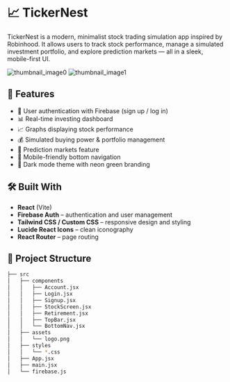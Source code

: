 # 📈 TickerNest

TickerNest is a modern, minimalist stock trading simulation app inspired by Robinhood. It allows users to track stock performance, manage a simulated investment portfolio, and explore prediction markets — all in a sleek, mobile-first UI.

![thumbnail_image0](https://github.com/user-attachments/assets/2c0b376c-7b42-43cb-901e-dd89cac4dac7) ![thumbnail_image1](https://github.com/user-attachments/assets/470a2d8c-275f-402c-b90d-6042a33deb4e)



## 🚀 Features

- 🔐 User authentication with Firebase (sign up / log in)
- 📊 Real-time investing dashboard
- 📈 Graphs displaying stock performance
- 💰 Simulated buying power & portfolio management
- 🧠 Prediction markets feature
- 📱 Mobile-friendly bottom navigation
- 🌙 Dark mode theme with neon green branding

## 🛠️ Built With

- **React** (Vite)
- **Firebase Auth** – authentication and user management
- **Tailwind CSS / Custom CSS** – responsive design and styling
- **Lucide React Icons** – clean iconography
- **React Router** – page routing

## 📂 Project Structure

```bash
├── src
│   ├── components
│   │   ├── Account.jsx
│   │   ├── Login.jsx
│   │   ├── Signup.jsx
│   │   ├── StockScreen.jsx
│   │   ├── Retirement.jsx
│   │   ├── TopBar.jsx
│   │   └── BottomNav.jsx
│   ├── assets
│   │   └── logo.png
│   ├── styles
│   │   └── *.css
│   ├── App.jsx
│   ├── main.jsx
│   └── firebase.js
